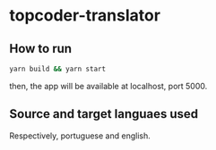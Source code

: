 # topcoder-translator

## How to run

```sh
yarn build && yarn start
```

then, the app will be available at localhost, port 5000.

## Source and target languaes used

Respectively, portuguese and english.

